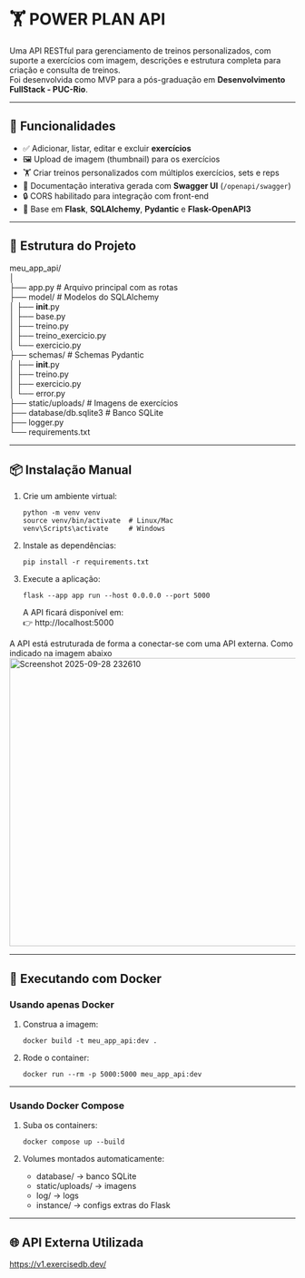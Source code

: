 # 🏋️ POWER PLAN API

Uma API RESTful para gerenciamento de treinos personalizados, com suporte a exercícios com imagem, descrições e estrutura completa para criação e consulta de treinos.  
Foi desenvolvida como MVP para a pós-graduação em **Desenvolvimento FullStack - PUC-Rio**.

---

## 🚀 Funcionalidades

- ✅ Adicionar, listar, editar e excluir **exercícios**
- 🖼️ Upload de imagem (thumbnail) para os exercícios
- 🏋️ Criar treinos personalizados com múltiplos exercícios, sets e reps
- 📘 Documentação interativa gerada com **Swagger UI** (`/openapi/swagger`)
- 🔒 CORS habilitado para integração com front-end
- 🔧 Base em **Flask**, **SQLAlchemy**, **Pydantic** e **Flask-OpenAPI3**

---

## 📂 Estrutura do Projeto

meu_app_api/  
│  
├── app.py                  # Arquivo principal com as rotas  
├── model/                  # Modelos do SQLAlchemy  
│   ├── __init__.py  
│   ├── base.py  
│   ├── treino.py  
│   ├── treino_exercicio.py  
│   └── exercicio.py  
├── schemas/                # Schemas Pydantic  
│   ├── __init__.py  
│   ├── treino.py  
│   ├── exercicio.py  
│   └── error.py  
├── static/uploads/         # Imagens de exercícios  
├── database/db.sqlite3     # Banco SQLite  
├── logger.py  
└── requirements.txt  

---

## 📦 Instalação Manual

1. Crie um ambiente virtual:
   ```
   python -m venv venv
   source venv/bin/activate  # Linux/Mac
   venv\Scripts\activate     # Windows
   ```

2. Instale as dependências:
   ```
   pip install -r requirements.txt
   ```

3. Execute a aplicação:
   ```
   flask --app app run --host 0.0.0.0 --port 5000
   ```

   A API ficará disponível em:  
👉 http://localhost:5000

A API está estruturada de forma a conectar-se com uma API externa. Como indicado na imagem abaixo
<img width="1017" height="508" alt="Screenshot 2025-09-28 232610" src="https://github.com/user-attachments/assets/3e758796-d41a-4c68-aee6-1dc71605fd7b" />


---

## 🐳 Executando com Docker

### Usando apenas Docker

1. Construa a imagem:
   ```
   docker build -t meu_app_api:dev .
   ```

2. Rode o container:
    ```
   docker run --rm -p 5000:5000 meu_app_api:dev
    ```

---

### Usando Docker Compose

1. Suba os containers:
   ```
   docker compose up --build
   ```

3. Volumes montados automaticamente:
   - database/ → banco SQLite  
   - static/uploads/ → imagens  
   - log/ → logs  
   - instance/ → configs extras do Flask  

---

## 🌐 API Externa Utilizada
https://v1.exercisedb.dev/
